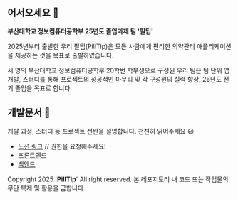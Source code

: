 ## 어서오세요 👋

**부산대학교 정보컴퓨터공학부 25년도 졸업과제 팀 '필팁'**  

2025년부터 출발한 우리 필팁(PillTip)은
모든 사람에게 편리한 의약관리 애플리케이션을 제공하는 것을 목표로 출발하였습니다.

세 명의 부산대학교 정보컴퓨터공학부 20학번 학부생으로 구성된 우리 팀은
팀 단위 앱 개발, 스터디를 통해 프로젝트의 성공적인 마무리 및 각 구성원의 실력 향상, 26년도 전기 졸업을 목표로 합니다.  

## 개발문서 :bookmark_tabs:
 개발 과정, 스터디 등 프로젝트 전반을 설명합니다. 천천히 읽어주세요 :smiley:  
 - [노션 링크](https://www.notion.so/PillTip-1bfc40a11aff80269822c5e2fcd8fbd9) // 권한을 요청해주세요!
 - [프론트엔드]()
 - [백엔드]()

Copyright 2025 '**PillTip**' All right reserved.
본 레포지토리 내 코드 또는 작업물의 무단 복제 및 활용을 금합니다.
